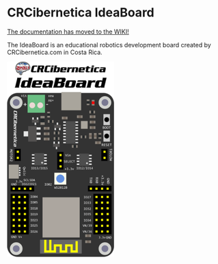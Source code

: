 # CRCibernetica IdeaBoard
[The documentation has moved to the WIKI!](https://github.com/CRCibernetica/circuitpython-ideaboard/wiki)

The IdeaBoard is an educational robotics development board created by CRCibernetica.com in Costa Rica.

<img src="https://github.com/CRCibernetica/IdeaBoard/blob/main/img/overview.png" width="250" />
